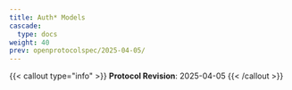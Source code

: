 ```yaml
---
title: Auth* Models
cascade:
  type: docs
weight: 40
prev: openprotocolspec/2025-04-05/
---
```


{{< callout type="info" >}} **Protocol Revision**: 2025-04-05 {{< /callout >}}
